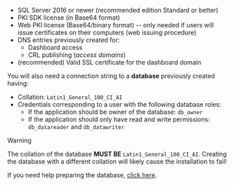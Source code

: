﻿* SQL Server 2016 or newer (recommended edition Standard or better)
* PKI SDK license (in Base64 format)
* Web PKI license (Base64/binary format) -- only needed if users will issue certificates on their computers (web issuing procedure)
* DNS entries previously created for:
  * Dashboard access
  * CRL publishing (*access domains*)
* (recommended) Valid SSL certificate for the dashboard domain

You will also need a connection string to a **database** previously created having:

* Collation: `Latin1_General_100_CI_AI`
* Credentials corresponding to a user with the following database roles:
  * If the application should be owner of the database: `db_owner`
  * If the application should only have read and write permissions: `db_datareader` and `db_datawriter`

> [!WARNING]
> The collation of the database **MUST BE** `Latin1_General_100_CI_AI`. Creating the database with a different collation will likely cause the installation to fail!

If you need help preparing the database, [click here](../prepare-database.md).
